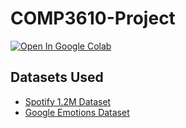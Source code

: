 # COMP3610-Project

[![Open In Google Colab](https://colab.research.google.com/assets/colab-badge.svg)](https://colab.research.google.com/github/googlecolab/colabtools/blob/main/COMP3610-GroupA.ipynb)

## Datasets Used
- [Spotify 1.2M Dataset](https://www.kaggle.com/datasets/rodolfofigueroa/spotify-12m-songs)
- [Google Emotions Dataset](https://www.kaggle.com/datasets/shivamb/go-emotions-google-emotions-dataset)